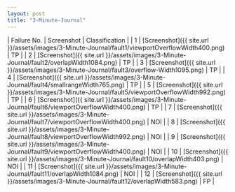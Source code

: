```yaml
---
layout: post
title: "3-Minute-Journal"
---
```

| Failure No. | Screenshot | Classification |
| 1 | [Screenshot]({{ site.url }}/assets/images/3-Minute-Journal/fault1/viewportOverflowWidth400.png) | TP |
| 2 | [Screenshot]({{ site.url }}/assets/images/3-Minute-Journal/fault2/overlapWidth1084.png) | TP |
| 3 | [Screenshot]({{ site.url }}/assets/images/3-Minute-Journal/fault3/overflow-Width1095.png) | TP |
| 4 | [Screenshot]({{ site.url }}/assets/images/3-Minute-Journal/fault4/smallrangeWidth765.png) | TP |
| 5 | [Screenshot]({{ site.url }}/assets/images/3-Minute-Journal/fault5/viewportOverflowWidth992.png) | TP |
| 6 | [Screenshot]({{ site.url }}/assets/images/3-Minute-Journal/fault6/viewportOverflowWidth400.png) | TP |
| 7 | [Screenshot]({{ site.url }}/assets/images/3-Minute-Journal/fault7/viewportOverflowWidth400.png) | NOI |
| 8 | [Screenshot]({{ site.url }}/assets/images/3-Minute-Journal/fault8/viewportOverflowWidth992.png) | NOI |
| 9 | [Screenshot]({{ site.url }}/assets/images/3-Minute-Journal/fault9/viewportOverflowWidth400.png) | NOI |
| 10 | [Screenshot]({{ site.url }}/assets/images/3-Minute-Journal/fault10/overlapWidth403.png) | NOI |
| 11 | [Screenshot]({{ site.url }}/assets/images/3-Minute-Journal/fault11/overlapWidth1084.png) | NOI |
| 12 | [Screenshot]({{ site.url }}/assets/images/3-Minute-Journal/fault12/overlapWidth583.png) | FP |
